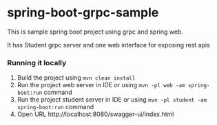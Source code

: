 # spring-boot-grpc-sample
This is sample spring boot project using grpc and spring web. 

It has Student grpc server and one web interface for exposing rest apis

### Running it locally
1. Build the project using `mvn clean install`
2. Run the project web server in IDE or using `mvn -pl web -am spring-boot:run` command
3. Run the project student server in IDE or using `mvn -pl student -am spring-boot:run` command 
4. Open URL http://localhost:8080/swagger-ui/index.html



